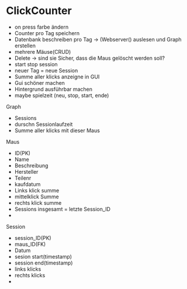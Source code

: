 # ClickCounter
- on press farbe ändern
- Counter pro Tag speichern
- Datenbank beschreiben pro Tag -> (Webserver() auslesen und Graph erstellen
- mehrere Mäuse(CRUD) 
- Delete -> sind sie Sicher, dass die Maus gelöscht werden soll?
- start stop session
- neuer Tag = neue Session
- Summe aller klicks anzeigne in GUI
- Gui schöner machen
- Hintergrund ausführbar machen
- maybe spielzeit (neu, stop, start, ende)

Graph
- Sessions
- durschn Sessionlaufzeit
- Summe aller klicks mit dieser Maus

Maus
- ID(PK)
- Name
- Beschreibung
- Hersteller
- Teilenr
- kaufdatum
- Links klick summe
- mittelklick Summe
- rechts klick summe
- Sessions insgesamt = letzte Session_ID
- 
Session
- session_ID(PK)
- maus_ID(FK)
- Datum
- sesion start(timestamp) 
- session end(timestamp)
- links klicks
- rechts klicks
- 